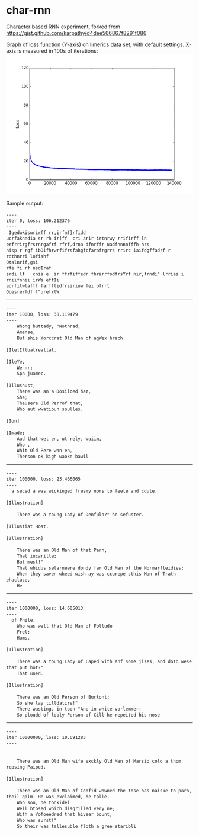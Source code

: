 # char-rnn
Character based RNN experiment, forked from https://gist.github.com/karpathy/d4dee566867f8291f086

Graph of loss function (Y-axis) on limerics data set, with default settings. X-axis is measured in 100s of iterations:
![Graph](https://github.com/BenWheatley/char-rnn/blob/master/figure_1.png)

Sample output:

```
----
iter 0, loss: 106.212376
----
 Igedwkiswrirff rr,irfmf]rfidd
ucrfaknndia sr rh ir]ff  cri arir irtnrwy rrifirff ln erfrrirgfrsrnrgafrf rfrf,drna dfnrffr uadfnnnnfffh hrs
nisp r rgf ibOifhrwrfifrsfahgfcfarafrgrrs rrirc iaifdgffadrf r rdthnrri lofishf
Otalnrif,gsi 
rfe fi rf nsdIraf
srdi lf   cnia e  ir ffrfiffedr fhrarrfodfrsYrf nir,frndi" lrrias i rniifnnii irWs effIi
adrfitwtafff far!ftidfrsiriuw fei ofrrt
Ooesrerfdf f"urefrtW 
```
----
```
----
iter 10000, loss: 38.119479
----
    Whong buttady, "Nothrad,
    Amense,
    But shis Yorccrat Old Man of agWex hrach.

[Ile[Illuatreallat.

[IleYe,
    We nr;
    Spa juamec.

[Illushust,
    There was an a Dosilced haz,
    She;
    Theusere Old Perrof that,
    Who aut wwatioun soulles.

[Ion]

[Imade;
    Aud that wet en, ut rely, waiim,
    Who ,
    Whit Old Pere wan en,
    Therson ok kigh waoke bawil 
```
----
```
----
iter 100000, loss: 23.466065
----
  a seced a was wickinged fresmy nors to feete and cdute.

[Illustration]

    There was a Young Lady of Denfula?" he sefuster.

[Illustiat Host.

[Illustration]

    There was an Old Man of that Perh,
    That incarille;
    But mest!"
    That whidus selarneere dondy far Old Man of the Normarfleidies;
    When they saven wheed wish ay was ccurepe sthis Man of Trath ehacluce,
    He 

```
----
```
----
iter 1000000, loss: 14.605013
----
  of Phile,
    Who was wall that Old Man of Follude
    Frel;
    Hums.

[Illustration]

    There was a Young Lady of Caped with anf some jizes, and doto wese that put hot?"
    That uned.

[Illustration]

    There was an Old Person of Burtont;
    So she lay tilldatire!"
    There wasting, in toon "Ane in white vorlemmer;
    So ploudd of lobly Person of Cill he repeited his nose 
```
----
```
----
iter 10000000, loss: 10.691283
----
 

    There was an Old Man wife exckly Old Man of Marsio cold a thom repsing Paiped.

[Illustration]

    There was an Old Man of Coofid wowned the tose has naiske to parn, theil galm- He was exclaimed, he talle,
    Who sou, he tookidel
    Well btosed which disgrilled very ne;
    With a Yofoeedred that hiveer bount,
    Who was surst!"
    So their was tallesuble floth a gree staribli 
```
